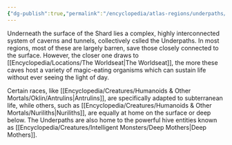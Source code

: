 ```yaml
---
{"dg-publish":true,"permalink":"/encyclopedia/atlas-regions/underpaths/","tags":["incomplete"]}
---
```


Underneath the surface of the Shard lies a complex, highly interconnected system of caverns and tunnels, collectively cslled the Underpaths. In most regions, most of these are largely barren, save those closely connected to the surface. However, the closer one draws to [[Encyclopedia/Locations/The Worldseat\|The Worldseat]], the more these caves host a variety of magic-eating organisms which can sustain life without ever seeing the light of day.

Certain races, like [[Encyclopedia/Creatures/Humanoids & Other Mortals/Oklin/Antrulins\|Antrulins]], are specifically adapted to subterranean life, while others, such as [[Encyclopedia/Creatures/Humanoids & Other Mortals/Nuriliths\|Nuriliths]], are equally at home on the surface or deep below. The Underpaths are also home to the powerful hive entities known as [[Encyclopedia/Creatures/Intelligent Monsters/Deep Mothers\|Deep Mothers]]. 